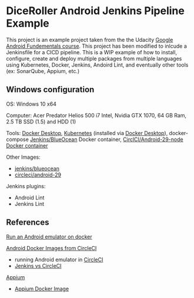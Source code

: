 # DiceRoller Android Jenkins Pipeline Example

This project is an example project taken from the the Udacity [Google Android Fundementals course](https://www.udacity.com/course/new-android-fundamentals). This project has been modified to inlcude a Jenkinsfile for a CICD pipeline. This is a WIP example of how to install, configure, create and deploy multiple packages from multiple languages using Kubernetes, Docker, Jenkins, Andoird Lint, and eventually other tools (ex: SonarQube, Appium, etc.)

## Windows configuration
OS: Windows 10 x64

Computer: Acer Predator Helios 500 i7 Intel, Nvidia GTX 1070, 64 GB Ram, 2.5 TB SSD (1.5) and HDD (1)

Tools: [Docker Desktop](https://www.docker.com/products/docker-desktop), [Kubernetes](https://kubernetes.io/) (installed via [Docker Desktop](https://collabnix.com/kubernetes-dashboard-on-docker-desktop-for-windows-2-0-0-3-in-2-minutes/)), docker-compose [Jenkins/BlueOcean](https://hub.docker.com/r/jenkinsci/blueocean) Docker container, [CirclCI/Android-29-node](https://hub.docker.com/r/circleci/android) [Docker container](https://circleci.com/docs/2.0/circleci-images/)

Other Images:
- [jenkins/blueocean](https://hub.docker.com/r/jenkins/blueocean)
- [circleci/android-29](https://hub.docker.com/r/circleci/android)

Jenkins plugins:
- Android Lint
- Jenkins Lint



## References

[Run an Android emulator on docker](https://medium.com/@AndreSand/android-emulator-on-docker-container-f20c49b129ef)

[Android Docker Images from CircleCI](https://github.com/CircleCI-Public/circleci-dockerfiles)
- running Android emulator in [CircleCI](https://fovea.cc/blog/index.php/circleci-calabash/) 
- [Jenkins vs CircleCI](https://medium.com/@sandeepqaops/circleci-appium-android-emulators-not-exactly-a-match-made-in-heaven-938110612f4d)

[Appium](http://appium.io/)
- [Appium Docker Image](https://hub.docker.com/r/appium/appium/)